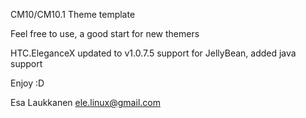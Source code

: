 CM10/CM10.1 Theme template

Feel free to use, a good start for new themers 

HTC.EleganceX updated to v1.0.7.5 support for JellyBean, added java support

Enjoy :D

Esa Laukkanen <ele.linux@gmail.com>
